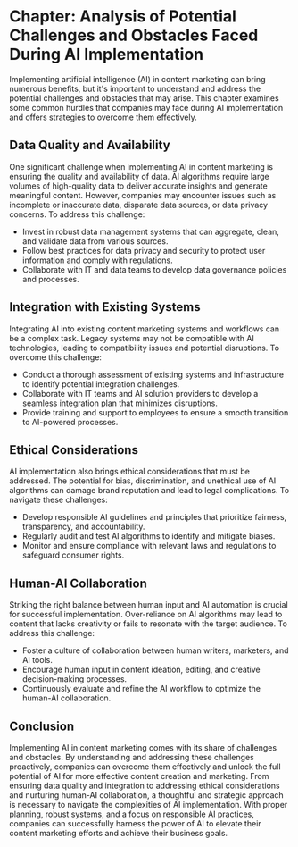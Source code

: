 Chapter: Analysis of Potential Challenges and Obstacles Faced During AI Implementation
======================================================================================

Implementing artificial intelligence (AI) in content marketing can bring numerous benefits, but it's important to understand and address the potential challenges and obstacles that may arise. This chapter examines some common hurdles that companies may face during AI implementation and offers strategies to overcome them effectively.

Data Quality and Availability
-----------------------------

One significant challenge when implementing AI in content marketing is ensuring the quality and availability of data. AI algorithms require large volumes of high-quality data to deliver accurate insights and generate meaningful content. However, companies may encounter issues such as incomplete or inaccurate data, disparate data sources, or data privacy concerns. To address this challenge:

* Invest in robust data management systems that can aggregate, clean, and validate data from various sources.
* Follow best practices for data privacy and security to protect user information and comply with regulations.
* Collaborate with IT and data teams to develop data governance policies and processes.

Integration with Existing Systems
---------------------------------

Integrating AI into existing content marketing systems and workflows can be a complex task. Legacy systems may not be compatible with AI technologies, leading to compatibility issues and potential disruptions. To overcome this challenge:

* Conduct a thorough assessment of existing systems and infrastructure to identify potential integration challenges.
* Collaborate with IT teams and AI solution providers to develop a seamless integration plan that minimizes disruptions.
* Provide training and support to employees to ensure a smooth transition to AI-powered processes.

Ethical Considerations
----------------------

AI implementation also brings ethical considerations that must be addressed. The potential for bias, discrimination, and unethical use of AI algorithms can damage brand reputation and lead to legal complications. To navigate these challenges:

* Develop responsible AI guidelines and principles that prioritize fairness, transparency, and accountability.
* Regularly audit and test AI algorithms to identify and mitigate biases.
* Monitor and ensure compliance with relevant laws and regulations to safeguard consumer rights.

Human-AI Collaboration
----------------------

Striking the right balance between human input and AI automation is crucial for successful implementation. Over-reliance on AI algorithms may lead to content that lacks creativity or fails to resonate with the target audience. To address this challenge:

* Foster a culture of collaboration between human writers, marketers, and AI tools.
* Encourage human input in content ideation, editing, and creative decision-making processes.
* Continuously evaluate and refine the AI workflow to optimize the human-AI collaboration.

Conclusion
----------

Implementing AI in content marketing comes with its share of challenges and obstacles. By understanding and addressing these challenges proactively, companies can overcome them effectively and unlock the full potential of AI for more effective content creation and marketing. From ensuring data quality and integration to addressing ethical considerations and nurturing human-AI collaboration, a thoughtful and strategic approach is necessary to navigate the complexities of AI implementation. With proper planning, robust systems, and a focus on responsible AI practices, companies can successfully harness the power of AI to elevate their content marketing efforts and achieve their business goals.
